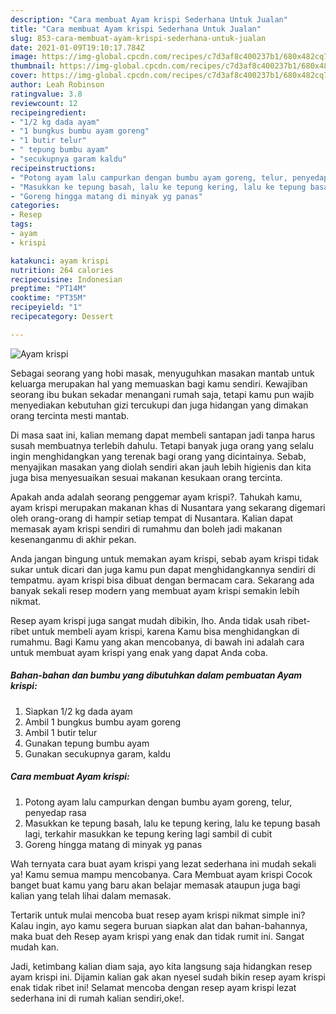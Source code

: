 ```yaml
---
description: "Cara membuat Ayam krispi Sederhana Untuk Jualan"
title: "Cara membuat Ayam krispi Sederhana Untuk Jualan"
slug: 853-cara-membuat-ayam-krispi-sederhana-untuk-jualan
date: 2021-01-09T19:10:17.784Z
image: https://img-global.cpcdn.com/recipes/c7d3af8c400237b1/680x482cq70/ayam-krispi-foto-resep-utama.jpg
thumbnail: https://img-global.cpcdn.com/recipes/c7d3af8c400237b1/680x482cq70/ayam-krispi-foto-resep-utama.jpg
cover: https://img-global.cpcdn.com/recipes/c7d3af8c400237b1/680x482cq70/ayam-krispi-foto-resep-utama.jpg
author: Leah Robinson
ratingvalue: 3.8
reviewcount: 12
recipeingredient:
- "1/2 kg dada ayam"
- "1 bungkus bumbu ayam goreng"
- "1 butir telur"
- " tepung bumbu ayam"
- "secukupnya garam kaldu"
recipeinstructions:
- "Potong ayam lalu campurkan dengan bumbu ayam goreng, telur, penyedap rasa"
- "Masukkan ke tepung basah, lalu ke tepung kering, lalu ke tepung basah lagi, terkahir masukkan ke tepung kering lagi sambil di cubit"
- "Goreng hingga matang di minyak yg panas"
categories:
- Resep
tags:
- ayam
- krispi

katakunci: ayam krispi 
nutrition: 264 calories
recipecuisine: Indonesian
preptime: "PT14M"
cooktime: "PT35M"
recipeyield: "1"
recipecategory: Dessert

---
```



![Ayam krispi](https://img-global.cpcdn.com/recipes/c7d3af8c400237b1/680x482cq70/ayam-krispi-foto-resep-utama.jpg)

Sebagai seorang yang hobi masak, menyuguhkan masakan mantab untuk keluarga merupakan hal yang memuaskan bagi kamu sendiri. Kewajiban seorang ibu bukan sekadar menangani rumah saja, tetapi kamu pun wajib menyediakan kebutuhan gizi tercukupi dan juga hidangan yang dimakan orang tercinta mesti mantab.

Di masa  saat ini, kalian memang dapat membeli santapan jadi tanpa harus susah membuatnya terlebih dahulu. Tetapi banyak juga orang yang selalu ingin menghidangkan yang terenak bagi orang yang dicintainya. Sebab, menyajikan masakan yang diolah sendiri akan jauh lebih higienis dan kita juga bisa menyesuaikan sesuai makanan kesukaan orang tercinta. 



Apakah anda adalah seorang penggemar ayam krispi?. Tahukah kamu, ayam krispi merupakan makanan khas di Nusantara yang sekarang digemari oleh orang-orang di hampir setiap tempat di Nusantara. Kalian dapat memasak ayam krispi sendiri di rumahmu dan boleh jadi makanan kesenanganmu di akhir pekan.

Anda jangan bingung untuk memakan ayam krispi, sebab ayam krispi tidak sukar untuk dicari dan juga kamu pun dapat menghidangkannya sendiri di tempatmu. ayam krispi bisa dibuat dengan bermacam cara. Sekarang ada banyak sekali resep modern yang membuat ayam krispi semakin lebih nikmat.

Resep ayam krispi juga sangat mudah dibikin, lho. Anda tidak usah ribet-ribet untuk membeli ayam krispi, karena Kamu bisa menghidangkan di rumahmu. Bagi Kamu yang akan mencobanya, di bawah ini adalah cara untuk membuat ayam krispi yang enak yang dapat Anda coba.

<!--inarticleads1-->

##### Bahan-bahan dan bumbu yang dibutuhkan dalam pembuatan Ayam krispi:

1. Siapkan 1/2 kg dada ayam
1. Ambil 1 bungkus bumbu ayam goreng
1. Ambil 1 butir telur
1. Gunakan  tepung bumbu ayam
1. Gunakan secukupnya garam, kaldu




<!--inarticleads2-->

##### Cara membuat Ayam krispi:

1. Potong ayam lalu campurkan dengan bumbu ayam goreng, telur, penyedap rasa
1. Masukkan ke tepung basah, lalu ke tepung kering, lalu ke tepung basah lagi, terkahir masukkan ke tepung kering lagi sambil di cubit
1. Goreng hingga matang di minyak yg panas




Wah ternyata cara buat ayam krispi yang lezat sederhana ini mudah sekali ya! Kamu semua mampu mencobanya. Cara Membuat ayam krispi Cocok banget buat kamu yang baru akan belajar memasak ataupun juga bagi kalian yang telah lihai dalam memasak.

Tertarik untuk mulai mencoba buat resep ayam krispi nikmat simple ini? Kalau ingin, ayo kamu segera buruan siapkan alat dan bahan-bahannya, maka buat deh Resep ayam krispi yang enak dan tidak rumit ini. Sangat mudah kan. 

Jadi, ketimbang kalian diam saja, ayo kita langsung saja hidangkan resep ayam krispi ini. Dijamin kalian gak akan nyesel sudah bikin resep ayam krispi enak tidak ribet ini! Selamat mencoba dengan resep ayam krispi lezat sederhana ini di rumah kalian sendiri,oke!.

